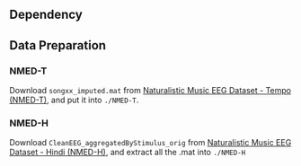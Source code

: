 


## Dependency


## Data Preparation
### NMED-T 
Download `songxx_imputed.mat` from [Naturalistic Music EEG Dataset - Tempo (NMED-T)](https://purl.stanford.edu/jn859kj8079), and put it into `./NMED-T`. 
### NMED-H
Download `CleanEEG_aggregatedByStimulus_orig` from [Naturalistic Music EEG Dataset - Hindi (NMED-H)](https://exhibits.stanford.edu/data/catalog/sd922db3535), and extract all the .mat into `./NMED-H`

